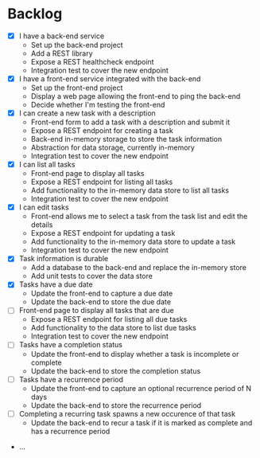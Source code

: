 # Backlog #

- [X] I have a back-end service
    - Set up the back-end project
    - Add a REST library
    - Expose a REST healthcheck endpoint
    - Integration test to cover the new endpoint
- [X] I have a front-end service integrated with the back-end
    - Set up the front-end project
    - Display a web page allowing the front-end to ping the back-end
    - Decide whether I'm testing the front-end
- [X] I can create a new task with a description
    - Front-end form to add a task with a description and submit it
    - Expose a REST endpoint for creating a task
    - Back-end in-memory storage to store the task information
    - Abstraction for data storage, currently in-memory
    - Integration test to cover the new endpoint
- [X] I can list all tasks
    - Front-end page to display all tasks
    - Expose a REST endpoint for listing all tasks
    - Add functionality to the in-memory data store to list all tasks
    - Integration test to cover the new endpoint
- [X] I can edit tasks
    - Front-end allows me to select a task from the task list and edit the details
    - Expose a REST endpoint for updating a task
    - Add functionality to the in-memory data store to update a task
    - Integration test to cover the new endpoint
- [X] Task information is durable
    - Add a database to the back-end and replace the in-memory store
    - Add unit tests to cover the data store
- [X] Tasks have a due date
    - Update the front-end to capture a due date
    - Update the back-end to store the due date
- [ ] Front-end page to display all tasks that are due
    - Expose a REST endpoint for listing all due tasks
    - Add functionality to the data store to list due tasks
    - Integration test to cover the new endpoint
- [ ] Tasks have a completion status
    - Update the front-end to display whether a task is incomplete or complete
    - Update the back-end to store the completion status
- [ ] Tasks have a recurrence period
    - Update the front-end to capture an optional recurrence period of N days
    - Update the back-end to store the recurrence period
- [ ] Completing a recurring task spawns a new occurence of that task
    - Update the back-end to recur a task if it is marked as complete and has a recurrence period
- ...
